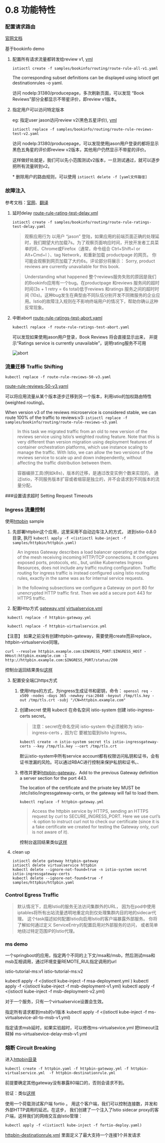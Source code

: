 # 0.8 功能特性

### 配置请求路由

[官网文档](https://istio.io/docs/tasks/traffic-management/request-routing/)

基于bookinfo demo

1. 配置所有请求流量都转发给review v1, [yml](../../yaml/bookinfo/route-rule-all-v1.yml)

    `istioctl create -f samples/bookinfo/routing/route-rule-all-v1.yaml`
    
    The corresponding subset definitions can be displayed using istioctl get destinationrules -o yaml.
    
    访问 nodeIp:31380/producepage，多次刷新页面，可以发现 “Book Reviews”部分全都显示不带星评价，即review v1版本。
    
2. 指定用户可以访问特定版本

    eg: 指定user jason访问review v2(黑色五星评价), [yml](../../yaml/bookinfo/route-rule-reviews-test-v2.yaml)
    
    `istioctl replace -f samples/bookinfo/routing/route-rule-reviews-test-v2.yaml`

    访问 nodeIp:31380/producepage，可以发现使用jason用户登录的都将显示黑色五角星的评价即review v2版本，其他用户仍然显示不带星的评价。
    
    这样做好处就是，我们可以先小范围测试v2版本，一旦测试通过，就可以逐步把所有流量转到v2。

    \* 删除用户的路由规则，可以使用 `istioctl delete -f [yaml文件路径]`
    
### 故障注入

参考文档：[官网](https://istio.io/docs/tasks/traffic-management/fault-injection/)、[翻译](https://blog.csdn.net/ybt_c_index/article/details/80737233)

1. 延时delay [route-rule-rating-test-delay.yml](../../yaml/bookinfo/route-rule-rating-test-delay.yml)

    `istioctl create -f samples/bookinfo/routing/route-rule-ratings-test-delay.yaml`
    
    >观察应用行为 
     以用户 “jason” 登陆，如果应用的前端页面正确的处理延时，我们期望大约加载7s。为了观察页面响应时间，开放开发者工具菜单的IE、Chrome或Firefox（通常，命令组合 Ctrl+Shift+I or Alt+Cmd+I ）、tag Network，和重新加载 productpage 的网页。 
     你可能会观察到网页加载了大约6s。评论部分将展示： Sorry, product reviews are currently unavailable for this book.
     
     >Understanding what happened
     整个reviews服务失败的原因是我们的Bookinfo应用有一个bug。在productpage 和reviews 服务间的超时时间(3s + 1 retry = 6s total)低于reviews 和ratings 服务之间的超时时间 (10s)。这种bug发生在典型由不同队伍分别开发不同微服务的企业应用。Istio的故障注入规则在不影响终端用户的情况下，帮助你确认这种反常现象。
 
2. 中断abort [route-rule-ratings-test-abort.yaml](../../yaml/bookinfo/route-rule-ratings-test-abort.yaml)

    `kubectl replace -f route-rule-ratings-test-abort.yaml`
    
    可以发现如果使用jason用户登录，Book Reviews 将会直接显示出来，
    并提示“Ratings service is currently unavailable”，说明rating服务不可用
    
    ![abort](../../img/istio-route-test-delay.png)

    
### 流量迁移 Traffic Shifting

`kubectl replace -f route-rule-reviews-50-v3.yaml`

[route-rule-reviews-50-v3.yaml](../../yaml/bookinfo/route-rule-reviews-50-v3.yaml)
    
可以将应用流量从某个版本逐步迁移到另一个版本，利用istio的加权路由特性(weighted routing)。

When version v3 of the reviews microservice is considered stable, we can route 100% of the traffic to reviews:v3:
`istioctl replace -f samples/bookinfo/routing/route-rule-reviews-v3.yaml` 
  
> In this task we migrated traffic from an old to new version of 
the reviews service using Istio’s weighted routing feature. 
Note that this is very different than version migration using deployment 
features of container orchestration platforms, 
which use instance scaling to manage the traffic. 
With Istio, we can allow the two versions of the reviews service 
to scale up and down independently, 
without affecting the traffic distribution between them.

>容器编排工具(例如k8s)，版本的迁移，是通过改变实例个数来实现的。
通过istio，不同服务版本扩容或者缩容是独立的，并不会请求到不同版本的流量分配。

###设置请求超时 Setting Request Timeouts



### Ingress 流量控制

使用[httpbin](https://github.com/istio/istio/blob/release-0.8/samples/httpbin) sample

1. 先部署httpbin这个应用，这里采用不自动边车注入的方式，
进到istio-0.8.0目录,
执行 `kubectl apply -f <(istioctl kube-inject -f samples/httpbin/httpbin.yaml)`


>An ingress Gateway describes a load balancer operating 
at the edge of the mesh receiving incoming HTTP/TCP connections. 
It configures exposed ports, protocols, etc., 
but, unlike Kubernetes Ingress Resources, 
does not include any traffic routing configuration. 
Traffic routing for ingress traffic is instead configured using Istio routing rules, 
exactly in the same was as for internal service requests.
 
>In the following subsections we configure a Gateway on port 80 for unencrypted HTTP traffic first. 
Then we add a secure port 443 for HTTPS traffic.  
    
2. 配置Http方式 [gateway.yml](../../yaml/httpbin/httpbin-gateway.yml)  [virtualservice.yml](../yaml/httpbin/httpbin-virtualservice.yml)
  
` kubectl replace -f httpbin-gateway.yml`

` kubectl replace -f httpbin-virtualservice.yml`

【注意】 如果之前没有创建httpbin-gateway，需要使用create而非replace，httpbin-virtualservice同理。

`curl --resolve httpbin.example.com:$INGRESS_PORT:$INGRESS_HOST -HHost:httpbin.example.com -I http://httpbin.example.com:$INGRESS_PORT/status/200`

控制台返回结果类似[这样](../../yaml/httpbin/httpbin-log.md#Http方式访问)

3. 配置安全端口https方式
   
    1)  使用https的方式，为ingress生成证书和密钥，命令：
    `openssl req -x509 -nodes -days 365 -newkey rsa:2048 -keyout /tmp/tls.key -out /tmp/tls.crt -subj "/CN=httpbin.example.com"
`
    2)  创建secret
        使用 kubectl 在命名空间 istio-system 创建 istio-ingress-certs secret。
        >注意：secret在命名空间 istio-system 中必须被称为 istio-ingress-certs ，因为它
        要被加载到Isito Ingress。
        
        `kubectl create -n istio-system secret tls istio-ingressgateway-certs --key /tmp/tls.key --cert /tmp/tls.crt
`

         默认istio-system中所有service account都有权限访问私钥和证书，会有证书泄漏的风险。可以通过RBAC进行控制来保护私钥和证书。、
         
     3) 修改并更新[httpbin-gateway](../../yaml/httpbin/httpbin-gateway.yml)，Add to the previous Gateway definition a server section for the port 443.
        
        The location of the certificate and the private key MUST be /etc/istio/ingressgateway-certs, or the gateway will fail to load them.
        
        `kubectl replace -f httpbin-gateway.yml`
        
        >Access the httpbin service by HTTPS, sending an HTTPS request by curl to SECURE_INGRESS_PORT. 
        Here we use curl’s -k option to instruct curl not to check our certificate 
        (since it is a fake certificate we created for testing the Gateway only, curl is not aware of it).
     
        控制台返回结果类似[这样](../../yaml/httpbin/httpbin-log.md#Https方式访问)
     
4. clean up
    
    ```
    istioctl delete gateway httpbin-gateway
    istioctl delete virtualservice httpbin
    kubectl delete --ignore-not-found=true -n istio-system secret istio-ingressgateway-certs
    kubectl delete --ignore-not-found=true -f samples/httpbin/httpbin.yaml
    ```
    
### Control Egress Traffic 

>默认情况下，启用Istio的服务无法访问集群外的URL，
因为在pod中使用iptables将所有出站流量透明地重定向到仅处理集群内目的地的sidecar代理。 
这个task描述如何配置Istio向启用Istio的客户端暴露外部服务。
你将了解如何通过定义 ServiceEntry的配置启用对外部服务的访问，
或者简单地绕过特定范围IP的Istio代理。
    
    
    
    
    
    
    
    
### ms demo 

一个springboot的应用，指定两个不同的上下文/msa和/msb，然后测试msa和msb互相调用，通过环境变量REMOTE_RUL指定调用的url

istio-tutorial-ms:v1
istio-tutorial-ms:v2


kubectl apply -f <(istioctl kube-inject -f msa-deployment.yml )
kubectl apply -f <(istioctl kube-inject -f msb-deployment-v1.yml)
kubectl apply -f <(istioctl kube-inject -f msb-deployment-v2.yml)


对于一个服务，只有一个virtualservice设置会生效。


指定所有请求都到msb的v1版本
kubectl apply -f <(istioctl kube-inject -f ms-virtualsevice-all-to-msb-v1.yml)

指定请求msb延时，如果实验超时，可以修改ms-virtualsevice.yml 把timeout注释掉
ms-virtualsevice-delay-msb-v1.yml
    
    
### 熔断 Circuit Breaking    

进入[httpbin目录](../../yaml/httpbin)

`kubectl create -f httpbin.yaml -f httpbin-gateway.yml -f httpbin-virtualservice.yml  -f httpbin-destinationrule.yml`

前提要确定其他gateway没有暴露80端口的，否则会请求不到。

验证：类似[这样](../../yaml/httpbin/httpbin-log.md#Http方式访问)

使用一个荷载测试客户端 fortio 。
用这个客户端，我们可以控制连接数，并发和外部HTTP调用的延迟。在这步，
我们创建了一个注入了Istio sidecar proxy的客户端，这样我们的网络交互由Istio管理：

`kubectl apply -f <(istioctl kube-inject -f fortio-deploy.yaml)`

[httpbin-destinationrule.yml](../../yaml/httpbin/httpbin-destinationrule.yml) 
里面定义了最大支持一个连接1个并发请求


